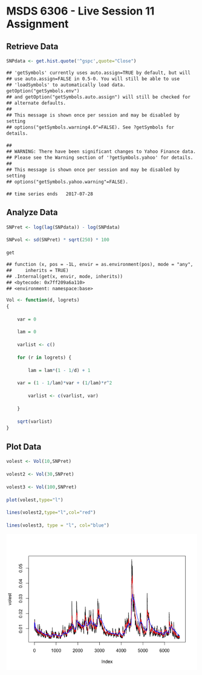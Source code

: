 MSDS 6306 - Live Session 11 Assignment
================

Retrieve Data
-------------

``` r
SNPdata <- get.hist.quote('^gspc',quote="Close")
```

    ## 'getSymbols' currently uses auto.assign=TRUE by default, but will
    ## use auto.assign=FALSE in 0.5-0. You will still be able to use
    ## 'loadSymbols' to automatically load data. getOption("getSymbols.env")
    ## and getOption("getSymbols.auto.assign") will still be checked for
    ## alternate defaults.
    ## 
    ## This message is shown once per session and may be disabled by setting 
    ## options("getSymbols.warning4.0"=FALSE). See ?getSymbols for details.

    ## 
    ## WARNING: There have been significant changes to Yahoo Finance data.
    ## Please see the Warning section of '?getSymbols.yahoo' for details.
    ## 
    ## This message is shown once per session and may be disabled by setting
    ## options("getSymbols.yahoo.warning"=FALSE).

    ## time series ends   2017-07-28

Analyze Data
------------

``` r
SNPret <- log(lag(SNPdata)) - log(SNPdata)

SNPvol <- sd(SNPret) * sqrt(250) * 100

get 
```

    ## function (x, pos = -1L, envir = as.environment(pos), mode = "any", 
    ##     inherits = TRUE) 
    ## .Internal(get(x, envir, mode, inherits))
    ## <bytecode: 0x7ff209a6a110>
    ## <environment: namespace:base>

``` r
Vol <- function(d, logrets)
{

    var = 0

    lam = 0

    varlist <- c()

    for (r in logrets) {

        lam = lam*(1 - 1/d) + 1
    
    var = (1 - 1/lam)*var + (1/lam)*r^2

        varlist <- c(varlist, var)

    }

    sqrt(varlist)
}
```

Plot Data
---------

``` r
volest <- Vol(10,SNPret)

volest2 <- Vol(30,SNPret)

volest3 <- Vol(100,SNPret)

plot(volest,type="l")

lines(volest2,type="l",col="red")

lines(volest3, type = "l", col="blue")
```

![](Assignment_11_files/figure-markdown_github/unnamed-chunk-3-1.png)
